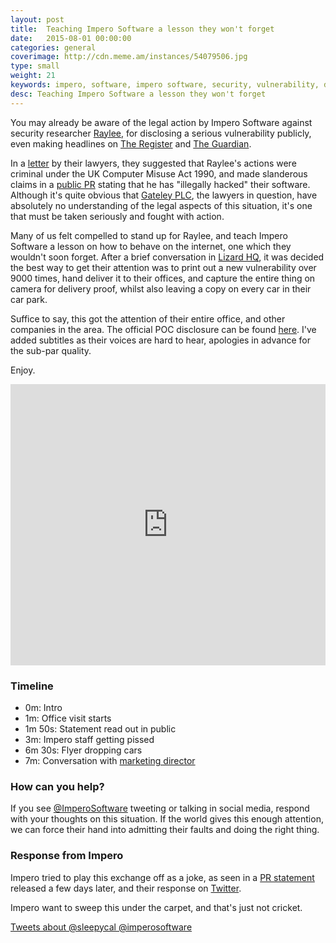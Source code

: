 ```yaml
---
layout: post
title:  Teaching Impero Software a lesson they won't forget
date:   2015-08-01 00:00:00
categories: general
coverimage: http://cdn.meme.am/instances/54079506.jpg
type: small
weight: 21
keywords: impero, software, impero software, security, vulnerability, disclosure, poc, exploit
desc: Teaching Impero Software a lesson they won't forget
---
```


You may already be aware of the legal action by Impero Software against security researcher [Raylee][0], for disclosing a serious vulnerability publicly, even making headlines on [The Register][1] and [The Guardian][2].

In a [letter][3] by their lawyers, they suggested that Raylee's actions were criminal under the UK Computer Misuse Act 1990, and made slanderous claims in a [public PR][4] stating that he has "illegally hacked" their software. Although it's quite obvious that [Gateley PLC][6], the lawyers in question, have absolutely no understanding of the legal aspects of this situation, it's one that must be taken seriously and fought with action.

Many of us felt compelled to stand up for Raylee, and teach Impero Software a lesson on how to behave on the internet, one which they wouldn't soon forget. After a brief conversation in [Lizard HQ][7], it was decided the best way to get their attention was to print out a new vulnerability over 9000 times, hand deliver it to their offices, and capture the entire thing on camera for delivery proof, whilst also leaving a copy on every car in their car park.

Suffice to say, this got the attention of their entire office, and other companies in the area. The official POC disclosure can be found [here][9]. I've added subtitles as their voices are hard to hear, apologies in advance for the sub-par quality.

Enjoy.


<iframe width="100%" height="450" src="https://www.youtube.com/embed/OCh867rT1dg?start=90" frameborder="0" allowfullscreen></iframe>

### Timeline

* 0m: Intro
* 1m: Office visit starts
* 1m 50s: Statement read out in public
* 3m: Impero staff getting pissed
* 6m 30s: Flyer dropping cars
* 7m: Conversation with [marketing director][10]


### How can you help?

If you see [@ImperoSoftware][8] tweeting or talking in social media, respond with your thoughts on this situation. If the world gives this enough attention, we can force their hand into admitting their faults and doing the right thing.


### Response from Impero

Impero tried to play this exchange off as a joke, as seen in a [PR statement][5] released a few days later, and their response on [Twitter][11]. 

Impero want to sweep this under the carpet, and that's just not cricket.

<a class="twitter-timeline" href="https://twitter.com/search?q=%40sleepycal%20%40imperosoftware" data-widget-id="628659311145807872">Tweets about @sleepycal @imperosoftware</a>
<script>!function(d,s,id){var js,fjs=d.getElementsByTagName(s)[0],p=/^http:/.test(d.location)?'http':'https';if(!d.getElementById(id)){js=d.createElement(s);js.id=id;js.src=p+"://platform.twitter.com/widgets.js";fjs.parentNode.insertBefore(js,fjs);}}(document,"script","twitter-wjs");</script>

[0]: https://twitter.com/TheWack0lian
[1]: http://www.theregister.co.uk/2015/07/16/school_software_firm_calls_in_lawyers_after_researcher_goes_full_disclosure/
[2]: http://www.theguardian.com/technology/2015/jul/14/security-flaw-found-in-school-internet-monitoring-software
[3]: https://pdf.yt/d/fRcZ1TWHaDkwz-Ea
[4]: https://www.imperosoftware.co.uk/wp-content/uploads/2015/08/QA-Impero-Security-Fix.pdf
[5]: https://www.imperosoftware.co.uk/wp-content/uploads/2015/08/Vulnerability-reporting-made-easy-v2.pdf
[6]: http://www.gateleyplc.com/
[7]: http://lizardhq.rum.supply/
[8]: https://twitter.com/ImperoSoftware
[9]: http://rum.supply/2015/08/04/impero-2.html
[10]: https://www.linkedin.com/profile/view?id=72547704&authType=name&authToken=FxeV&trk=mirror-profile-memberlist-photo
[11]: https://twitter.com/search?src=typd&q=%40sleepycal%20%40imperosoftware
